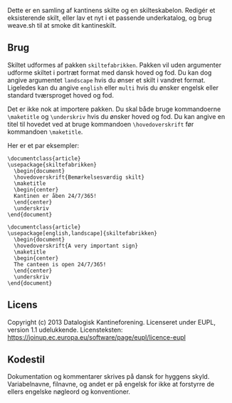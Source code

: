 Dette er en samling af kantinens skilte og en skilteskabelon. Redigér et
eksisterende skilt, eller lav et nyt i et passende underkatalog, og brug
weave.sh til at smoke dit kantineskilt.

## Brug

Skiltet udformes af pakken `skiltefabrikken`. Pakken vil uden argumenter
udforme skiltet i portræt format med dansk hoved og fod. Du kan dog angive
argumentet `landscape` hvis du ønser et skilt i vandret format. Ligeledes kan
du angive `english` eller `multi` hvis du ønsker engelsk eller standard
tværsproget hoved og fod.

Det er ikke nok at importere pakken. Du skal både bruge kommandoerne
`\maketitle` og `\underskriv` hvis du ønsker hoved og fod. Du kan angive en
titel til hovedet ved at bruge kommandoen `\hovedoverskrift` før kommandoen
`\maketitle`.

Her er et par eksempler:

    \documentclass{article}
    \usepackage{skiltefabrikken}
      \begin{document}
      \hovedoverskrift{Bemærkelsesværdig skilt}
      \maketitle
      \begin{center}
      Kantinen er åben 24/7/365!
      \end{center}
      \underskriv
    \end{document}

    \documentclass{article}
    \usepackage[english,landscape]{skiltefabrikken}
      \begin{document}
      \hovedoverskrift{A very important sign}
      \maketitle
      \begin{center}
      The canteen is open 24/7/365!
      \end{center}
      \underskriv
    \end{document}

## Licens

Copyright (c) 2013 Datalogisk Kantineforening.
Licenseret under EUPL, version 1.1 udelukkende.
Licensteksten: https://joinup.ec.europa.eu/software/page/eupl/licence-eupl

## Kodestil

Dokumentation og kommentarer skrives på dansk for hyggens skyld. Variabelnavne,
filnavne, og andet er på engelsk for ikke at forstyrre de ellers engelske
nøgleord og konventioner.
